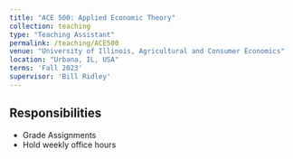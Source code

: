 ```yaml
---
title: "ACE 500: Applied Economic Theory"
collection: teaching
type: "Teaching Assistant"
permalink: /teaching/ACE500
venue: "University of Illinois, Agricultural and Consumer Economics"
location: "Urbana, IL, USA"
terms: 'Fall 2023'
supervisor: 'Bill Ridley'
---
```

## Responsibilities
* Grade Assignments
* Hold weekly office hours
